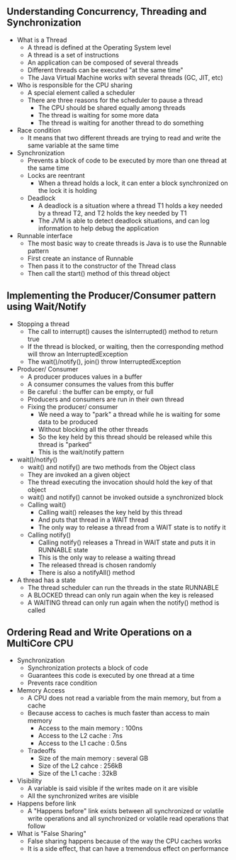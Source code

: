 ## Understanding Concurrency, Threading and Synchronization

* What is a Thread
    * A thread is defined at the Operating System level
    * A thread is a set of instructions
    * An application can be composed of several threads
    * Different threads can be executed "at the same time"
    * The Java Virtual Machine works with several threads (GC, JIT, etc)
* Who is responsible for the CPU sharing
    * A special element called a scheduler
    * There are three reasons for the scheduler to pause a thread
        * The CPU should be shared equally among threads
        * The thread is waiting for some more data
        * The thread is waiting for another thread to do something
* Race condition
    * It means that two different threads are trying to read and write the same variable at the same time
* Synchronization
    * Prevents a block of code to be executed by more than one thread at the same time
    * Locks are reentrant
        * When a thread holds a lock, it can enter a block synchronized on the lock it is holding
    * Deadlock
        * A deadlock is a situation where a thread T1 holds a key needed by a thread T2, and T2 holds the key needed by T1
        * The JVM is able to detect deadlock situations, and can log information to help debug the application
* Runnable interface
    * The most basic way to create threads is Java is to use the Runnable pattern
    * First create an instance of Runnable
    * Then pass it to the constructor of the Thread class
    * Then call the start() method of this thread object

## Implementing the Producer/Consumer pattern using Wait/Notify

* Stopping a thread
    * The call to interrupt() causes the isInterrupted() method to return true
    * If the thread is blocked, or waiting, then the corresponding method will throw an InterruptedException
    * The wait()/notify(), join() throw InterruptedException
* Producer/ Consumer
    * A producer produces values in a buffer
    * A consumer consumes the values from this buffer
    * Be careful : the buffer can be empty, or full
    * Producers and consumers are run in their own thread
    * Fixing the producer/ consumer
        * We need a way to "park" a thread while he is waiting for some data to be produced
        * Without blocking all the other threads
        * So the key held by this thread should be released while this thread is "parked"
        * This is the wait/notify pattern
* wait()/notify()
    * wait() and notify() are two methods from the Object class
    * They are invoked an a given object
    * The thread executing the invocation should hold the key of that object
    * wait() and notify() cannot be invoked outside a synchronized block
    * Calling wait()
        * Calling wait() releases the key held by this thread
        * And puts that thread in a WAIT thread
        * The only way to release a thread from a WAIT state is to notify it
    * Calling notify()
        * Calling notify() releases a Thread in WAIT state and puts it in RUNNABLE state
        * This is the only way to release a waiting thread
        * The released thread is chosen randomly
        * There is also a notifyAll() method
* A thread has a state
    * The thread scheduler can run the threads in the state RUNNABLE
    * A BLOCKED thread can only run again when the key is released
    * A WAITING thread can only run again when the notify() method is called

## Ordering Read and Write Operations on a MultiCore CPU

* Synchronization
    * Synchronization protects a block of code
    * Guarantees this code is executed by one thread at a time
    * Prevents race condition
* Memory Access
    * A CPU does not read a variable from the main memory, but from a cache
    * Because access to caches is much faster than access to main memory
        * Access to the main memory : 100ns
        * Access to the L2 cache : 7ns
        * Access to the L1 cache : 0.5ns
    * Tradeoffs
        * Size of the main memory : several GB
        * Size of the L2 cahce : 256kB
        * Size of the L1 cache : 32kB
* Visibility
    * A variable is said visible if the writes made on it are visible
    * All the synchronized writes are visible
* Happens before link
    * A "Happens before" link exists between all synchronized or volatile write operations and all synchronized or volatile read operations that follow
* What is "False Sharing"
    * False sharing happens because of the way the CPU caches works
    * It is a side effect, that can have a tremendous effect on performance